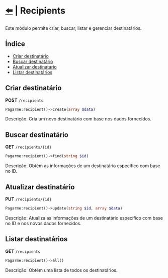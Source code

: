 # [⬅️](../README.md) | Recipients

Este módulo permite criar, buscar, listar e gerenciar destinatários.

## Índice

-   [Criar destinatário](#criar-destinatario)
-   [Buscar destinatário](#buscar-destinatario)
-   [Atualizar destinatário](#atualizar-destinatario)
-   [Listar destinatários](#listar-destinatarios)

## Criar destinatário

**POST** `/recipients`

```php
Pagarme:recipient()->create(array $data)
```

Descrição: Cria um novo destinatário com base nos dados fornecidos.

## Buscar destinatário

**GET** `/recipients/{id}`

```php
Pagarme:recipient()->find(string $id)
```

Descrição: Obtém as informações de um destinatário específico com base no ID.

## Atualizar destinatário

**PUT** `/recipients/{id}`

```php
Pagarme:recipient()->update(string $id, array $data)
```

Descrição: Atualiza as informações de um destinatário específico com base no ID e nos novos dados fornecidos.

## Listar destinatários

**GET** `/recipients`

```php
Pagarme:recipient()->all()
```

Descrição: Obtém uma lista de todos os destinatários.
